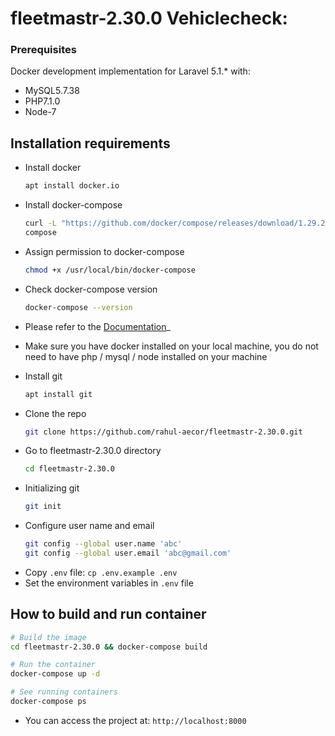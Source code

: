 # fleetmastr-2.30.0 Vehiclecheck:
### Prerequisites
Docker development implementation for Laravel 5.1.\* with:

- MySQL5.7.38
- PHP7.1.0
- Node-7

## Installation requirements

* Install docker
  ```sh 
  apt install docker.io
  ```
* Install docker-compose
  ```sh 
  curl -L "https://github.com/docker/compose/releases/download/1.29.2/docker-compose-$(uname -s)-$(uname -m)" -o /usr/local/bin/docker- 
  compose
  ```
* Assign permission to docker-compose
  ```sh 
  chmod +x /usr/local/bin/docker-compose
  ```
* Check docker-compose version
  ```sh
  docker-compose --version
  ```
* Please refer to the [Documentation]([https://example.com](https://docs.docker.com/desktop/install/ubuntu/))_

* Make sure you have docker installed on your local machine, you do not need to have php / mysql / node installed on your machine
* Install git
  ```sh 
  apt install git
  ```
* Clone the repo
  ```sh
  git clone https://github.com/rahul-aecor/fleetmastr-2.30.0.git
  ```
* Go to fleetmastr-2.30.0 directory
  ```sh
  cd fleetmastr-2.30.0 
  ```
* Initializing git 
  ```sh 
  git init
  ```
* Configure user name and email
  ```sh 
  git config --global user.name 'abc'   
  git config --global user.email 'abc@gmail.com'
  ```
- Copy `.env` file: `cp .env.example .env`
- Set the environment variables in `.env` file
## How to build and run container
```sh
# Build the image
cd fleetmastr-2.30.0 && docker-compose build

# Run the container
docker-compose up -d

# See running containers
docker-compose ps 
```
- You can access the project at: `http://localhost:8000`
